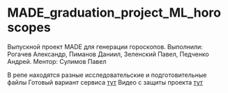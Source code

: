 # MADE_graduation_project_ML_horoscopes
Выпускной проект MADE для генерации гороскопов. Выполнили: Рогачев Александр, Пиманов Даниил, Зеленский Павел, Педченко Андрей. Ментор: Сулимов Павел

В репе находятся разные исследовательские и подготовительные файлы
Готовый вариант сервиса [тут](https://github.com/andrecpc/SIte_of_MADE_graduation_project_ML_horoscopes)
Видео с защиты проекта [тут](https://youtu.be/aK5_hfvrSXM)
